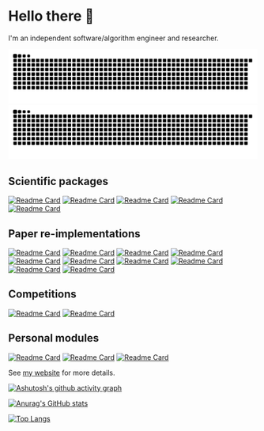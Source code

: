 # Hello there 👋

I'm an independent software/algorithm engineer and researcher. 

<p align="center">
    <img src="https://raw.githubusercontent.com/yoyolicoris/yoyolicoris/output/github-contribution-grid-snake-dark.svg#gh-dark-mode-only" />
    <img src="https://raw.githubusercontent.com/yoyolicoris/yoyolicoris/output/github-contribution-grid-snake.svg#gh-light-mode-only" />
</p>

## Scientific packages

[![Readme Card](https://github-readme-stats.vercel.app/api/pin/?username=yoyolicoris&repo=kamui&theme=synthwave)](https://github.com/yoyolicoris/kamui)
[![Readme Card](https://github-readme-stats.vercel.app/api/pin/?username=yoyolicoris&repo=pytorch-NMF&theme=synthwave)](https://github.com/yoyolicoris/pytorch-NMF)
[![Readme Card](https://github-readme-stats.vercel.app/api/pin/?username=yoyolicoris&repo=kazane&theme=synthwave)](https://github.com/yoyolicoris/kazane)
[![Readme Card](https://github-readme-stats.vercel.app/api/pin/?username=yoyolicoris&repo=spectrogram-inversion&theme=synthwave)](https://github.com/yoyolicoris/spectrogram-inversion)
[![Readme Card](https://github-readme-stats.vercel.app/api/pin/?username=yoyolicoris&repo=fft-conv-pytorch&theme=synthwave)](https://github.com/yoyolicoris/fft-conv-pytorch)

## Paper re-implementations

[![Readme Card](https://github-readme-stats.vercel.app/api/pin/?username=yoyolicoris&repo=music-spectrogram-diffusion-pytorch&theme=synthwave)](https://github.com/yoyolicoris/music-spectrogram-diffusion-pytorch)
[![Readme Card](https://github-readme-stats.vercel.app/api/pin/?username=yoyolicoris&repo=pytorch_FFTNet&theme=synthwave)](https://github.com/yoyolicoris/pytorch_FFTNet)
[![Readme Card](https://github-readme-stats.vercel.app/api/pin/?username=yoyolicoris&repo=constant-memory-waveglow&theme=synthwave)](https://github.com/yoyolicoris/constant-memory-waveglow)
[![Readme Card](https://github-readme-stats.vercel.app/api/pin/?username=yoyolicoris&repo=variational-diffwave&theme=synthwave)](https://github.com/yoyolicoris/variational-diffwave)
[![Readme Card](https://github-readme-stats.vercel.app/api/pin/?username=yoyolicoris&repo=wavenet-like-vocoder&theme=synthwave)](https://github.com/yoyolicoris/wavenet-like-vocoder)
[![Readme Card](https://github-readme-stats.vercel.app/api/pin/?username=yoyolicoris&repo=pytorch-wise-ale&theme=synthwave)](https://github.com/yoyolicoris/pytorch-wise-ale)
[![Readme Card](https://github-readme-stats.vercel.app/api/pin/?username=yoyolicoris&repo=hrtf-notebooks&theme=synthwave)](https://github.com/yoyolicoris/hrtf-notebooks)
[![Readme Card](https://github-readme-stats.vercel.app/api/pin/?username=yoyolicoris&repo=bayesian-pitch-tracking-python&theme=synthwave)](https://github.com/yoyolicoris/bayesian-pitch-tracking-python)
[![Readme Card](https://github-readme-stats.vercel.app/api/pin/?username=yoyolicoris&repo=translation-invariant&theme=synthwave)](https://github.com/yoyolicoris/translation-invariant)
[![Readme Card](https://github-readme-stats.vercel.app/api/pin/?username=yoyolicoris&repo=guitar-plucking-estimation&theme=synthwave)](https://github.com/yoyolicoris/guitar-plucking-estimation)

## Competitions

[![Readme Card](https://github-readme-stats.vercel.app/api/pin/?username=yoyolicoris&repo=music-demixing-challenge-ismir-2021-entry&theme=synthwave)](https://github.com/yoyolicoris/music-demixing-challenge-ismir-2021-entry)
[![Readme Card](https://github-readme-stats.vercel.app/api/pin/?username=yoyolicoris&repo=danna-sep&theme=synthwave)](https://github.com/yoyolicoris/danna-sep)

## Personal modules

[![Readme Card](https://github-readme-stats.vercel.app/api/pin/?username=yoyolicoris&repo=pytorch-wav-datasets&theme=synthwave)](https://github.com/yoyolicoris/pytorch-wav-datasets)
[![Readme Card](https://github-readme-stats.vercel.app/api/pin/?username=yoyolicoris&repo=audiotensor&theme=synthwave)](https://github.com/yoyolicoris/audiotensor)
[![Readme Card](https://github-readme-stats.vercel.app/api/pin/?username=yoyolicoris&repo=torchlru&theme=synthwave)](https://github.com/yoyolicoris/torchlru)


See [my website](https://yoyolicoris.github.io/) for more details.

[![Ashutosh's github activity graph](https://github-readme-activity-graph.vercel.app/graph?username=yoyolicoris&theme=github-compact)](https://github.com/ashutosh00710/github-readme-activity-graph)

[![Anurag's GitHub stats](https://github-readme-stats.vercel.app/api?username=yoyolicoris&show_icons=true&theme=synthwave&rank_icon=percentile)](https://github.com/anuraghazra/github-readme-stats)

[![Top Langs](https://github-readme-stats.vercel.app/api/top-langs/?username=yoyolicoris&layout=pie&theme=synthwave&hide=jupyter+notebook)](https://github.com/anuraghazra/github-readme-stats)

